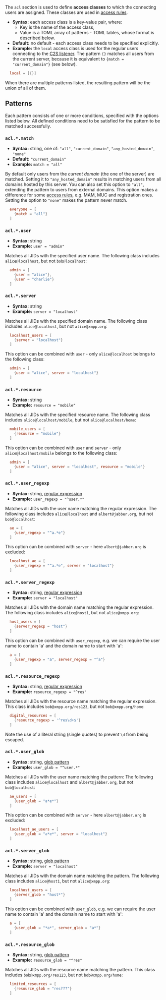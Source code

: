 The `acl` section is used to define **access classes** to which the connecting users are assigned. These classes are used in [access rules](access.md).

* **Syntax:** each access class is a key-value pair, where:
    * Key is the name of the access class,
    * Value is a TOML array of patterns - TOML tables, whose format is described below.
* **Default:** no default - each access class needs to be specified explicitly.
* **Example:** the `local` access class is used for the regular users connecting to the [C2S listener](../listeners/listen-c2s.md#client-to-server-c2s-listenc2s). The pattern `{}` matches all users from the current server, because it is equivalent to `{match = "current_domain"}` (see below).

```toml
  local = [{}]
```

When there are multiple patterns listed, the resulting pattern will be the union of all of them.

## Patterns

Each pattern consists of one or more conditions, specified with the options listed below.
All defined conditions need to be satisfied for the pattern to be matched successfully.

### `acl.*.match`

* **Syntax:** string, one of: `"all"`, `"current_domain"`, `"any_hosted_domain"`, `"none"`
* **Default:** `"current_domain"`
* **Example:** `match = "all"`

By default only users from the *current domain* (the one of the server) are matched.
Setting it to `"any_hosted_domain"` results in matching users from all domains hosted by this server.
You can also set this option to `"all"`, extending the pattern to users from external domains.
This option makes a difference for some [access rules](access.md), e.g. MAM, MUC and registration ones.
Setting the option to `"none"` makes the pattern never match.

```toml
  everyone = [
    {match = "all"}
  ]
```

### `acl.*.user`

* **Syntax:** string
* **Example:** `user = "admin"`

Matches all JIDs with the specified user name.
The following class includes `alice@localhost`, but not `bob@localhost`:

```toml
  admin = [
    {user = "alice"},
    {user = "charlie"}
  ]
```

### `acl.*.server`

* **Syntax:** string
* **Example:** `server = "localhost"`

Matches all JIDs with the specified domain name.
The following class includes `alice@localhost`, but not `alice@xmpp.org`:

```toml
  localhost_users = [
    {server = "localhost"}
  ]
```

This option can be combined with `user` - only `alice@localhost` belongs to the following class:

```toml
  admin = [
    {user = "alice", server = "localhost"}
  ]
```

### `acl.*.resource`

* **Syntax:** string
* **Example:** `resource = "mobile"`

Matches all JIDs with the specified resource name.
The following class includes `alice@localhost/mobile`, but not `alice@localhost/home`:

```toml
  mobile_users = [
    {resource = "mobile"}
  ]
```
This option can be combined with `user` and `server` - only `alice@localhost/mobile` belongs to the following class:

```toml
  admin = [
    {user = "alice", server = "localhost", resource = "mobile"}
  ]
```

### `acl.*.user_regexp`

* **Syntax:** string, [regular expression](http://erlang.org/doc/man/re.html#regexp_syntax)
* **Example:** `user_regexp = "^user.*"`

Matches all JIDs with the user name matching the regular expression.
The following class includes `alice@localhost` and `albert@jabber.org`, but not `bob@localhost`:

```toml
  ae = [
    {user_regexp = "^a.*e"}
  ]
```

This option can be combined with `server` - here `albert@jabber.org` is excluded:

```toml
  localhost_ae = [
    {user_regexp = "^a.*e", server = "localhost"}
  ]
```

### `acl.*.server_regexp`

* **Syntax:** string, [regular expression](http://erlang.org/doc/man/re.html#regexp_syntax)
* **Example:** `server = "localhost"`

Matches all JIDs with the domain name matching the regular expression.
The following class includes `alice@host1`, but not `alice@xmpp.org`:

```toml
  host_users = [
    {server_regexp = "host"}
  ]
```

This option can be combined with `user_regexp`, e.g. we can require the user name to contain 'a' and the domain name to start with 'a':

```toml
  a = [
    {user_regexp = "a", server_regexp = "^a"}
  ]
```

### `acl.*.resource_regexp`

* **Syntax:** string, [regular expression](http://erlang.org/doc/man/re.html#regexp_syntax)
* **Example:** `resource_regexp = "^res"`

Matches all JIDs with the resource name matching the regular expression. This class includes `bob@xmpp.org/res123`, but not `bob@xmpp.org/home`:

```toml
  digital_resources = [
    {resource_regexp = '^res\d+$'}
  ]
```

Note the use of a literal string (single quotes) to prevent `\d` from being escaped.

### `acl.*.user_glob`

* **Syntax:** string, [glob pattern](https://en.wikipedia.org/wiki/Glob_(programming))
* **Example:** `user_glob = "^user.*"`

Matches all JIDs with the user name matching the pattern:
The following class includes `alice@localhost` and `albert@jabber.org`, but not `bob@localhost`:

```toml
  ae_users = [
    {user_glob = "a*e*"}
  ]
```

This option can be combined with `server` - here `albert@jabber.org` is excluded:

```toml
  localhost_ae_users = [
    {user_glob = "a*e*", server = "localhost"}
  ]
```

### `acl.*.server_glob`

* **Syntax:** string, [glob pattern](https://en.wikipedia.org/wiki/Glob_(programming))
* **Example:** `server = "localhost"`

Matches all JIDs with the domain name matching the pattern.
The following class includes `alice@host1`, but not `alice@xmpp.org`:

```toml
  localhost_users = [
    {server_glob = "host*"}
  ]
```

This option can be combined with `user_glob`, e.g. we can require the user name to contain 'a' and the domain name to start with 'a':

```toml
  a = [
    {user_glob = "*a*", server_glob = "a*"}
  ]
```

### `acl.*.resource_glob`

* **Syntax:** string, [glob pattern](https://en.wikipedia.org/wiki/Glob_(programming))
* **Example:** `resource_glob = "^res"`

Matches all JIDs with the resource name matching the pattern. This class includes `bob@xmpp.org/res123`, but not `bob@xmpp.org/home`:

```toml
  limited_resources = [
    {resource_glob = "res???"}
  ]
```
